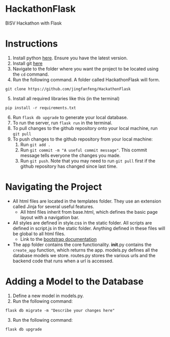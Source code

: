 # HackathonFlask

BISV Hackathon with Flask

# Instructions

1. Install python [here](https://www.python.org/downloads/). Ensure you have the latest version.
2. Install git [here](https://git-scm.com/downloads)
3. Navigate to the folder where you want the project to be located using the `cd` command.
4. Run the following command. A folder called HackathonFlask will form.

```
git clone https://github.com/jingfanfeng/HackathonFlask
```

5. Install all required libraries like this (in the terminal)

```
pip install -r requirements.txt
```

6. Run `flask db upgrade` to generate your local database.
7. To run the server, run `flask run` in the terminal.
8. To pull changes to the github repository onto your local machine, run `git pull`
9. To push changes to the github repository from your local machine:
   1. Run `git add .`
   2. Run `git commit -m "A useful commit message"`. This commit message tells everyone the changes you made.
   3. Run `git push`. Note that you may need to run `git pull` first if the github repository has changed since last time.

# Navigating the Project

- All html files are located in the templates folder. They use an extension called Jinja for several useful features.
  - All html files inherit from base.html, which defines the basic page layout with a navigation bar.
- All styles are defined in style.css in the static folder. All scripts are defined in script.js in the static folder. Anything defined in these files will be global to all html files.
  - Link to the [bootstrap documentation](https://getbootstrap.com/docs/5.3/getting-started/introduction/)
- The app folder contains the core functionality. **init**.py contains the `create_app` function, which returns the app. models.py defines all the database models we store. routes.py stores the various urls and the backend code that runs when a url is accessed.

# Adding a Model to the Database

1. Define a new model in models.py.
2. Run the following command:

```
flask db migrate -m "Describe your changes here"
```

3. Run the following command:

```
flask db upgrade
```
